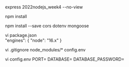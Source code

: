 express 2022nodejs_week4 --no-view  

npm install  

npm install --save cors dotenv mongoose  

vi package.json  
"engines": {
    "node": "16.x"
}

vi .gitignore
node_modules/*
config.env

vi config.env
PORT=
DATABASE=
DATABASE_PASSWORD=